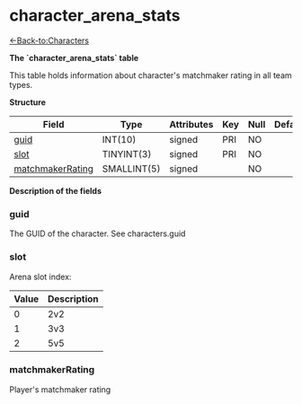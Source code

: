 # character\_arena\_stats

[<-Back-to:Characters](database-characters.md)

**The \`character\_arena\_stats\` table**

This table holds information about character's matchmaker rating in all team types.

**Structure**

| Field                 | Type        | Attributes | Key | Null | Default | Extra | Comment |
|-----------------------|-------------|------------|-----|------|---------|-------|---------|
| [guid][1]             | INT(10)     | signed     | PRI | NO   |         |       |         |
| [slot][2]             | TINYINT(3)  | signed     | PRI | NO   |         |       |         |
| [matchmakerRating][3] | SMALLINT(5) | signed     |     | NO   |         |       |         |

[1]: #guid
[2]: #slot
[3]: #matchmakerrating

**Description of the fields**

### guid

The GUID of the character. See characters.guid

### slot

Arena slot index:

| Value | Description |
|-------|-------------|
| 0     | 2v2         |
| 1     | 3v3         |
| 2     | 5v5         |

### matchmakerRating

Player's matchmaker rating
